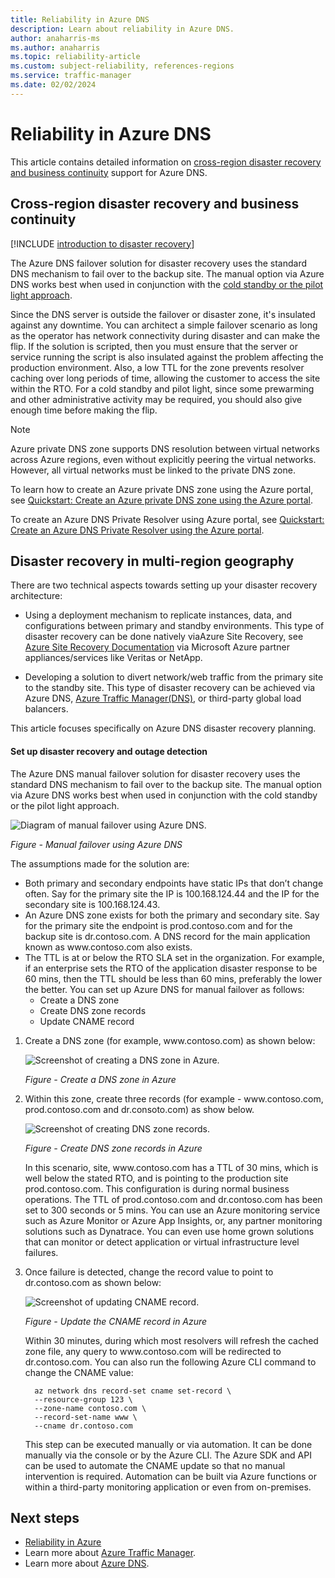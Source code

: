 ```yaml
---
title: Reliability in Azure DNS
description: Learn about reliability in Azure DNS.
author: anaharris-ms
ms.author: anaharris
ms.topic: reliability-article
ms.custom: subject-reliability, references-regions
ms.service: traffic-manager
ms.date: 02/02/2024
---
```



# Reliability in Azure DNS

This article contains detailed information on [cross-region disaster recovery and business continuity](#cross-region-disaster-recovery-and-business-continuity) support for Azure DNS. 




## Cross-region disaster recovery and business continuity

[!INCLUDE [introduction to disaster recovery](includes/reliability-disaster-recovery-description-include.md)]


The Azure DNS failover solution for disaster recovery uses the standard DNS mechanism to fail over to the backup site. The manual option via Azure DNS works best when used in conjunction with the [cold standby or the pilot light approach](/azure/well-architected/reliability/highly-available-multi-region-design#active-passive).

Since the DNS server is outside the failover or disaster zone, it's insulated against any downtime. You can architect a simple failover scenario as long as the operator has network connectivity during disaster and can make the flip. If the solution is scripted, then you must ensure that the server or service running the script is also insulated against the problem affecting the production environment. Also, a low TTL for the zone prevents resolver caching over long periods of time, allowing the customer to access the site within the RTO. For a cold standby and pilot light, since some prewarming and other administrative activity may be required, you should also give enough time before making the flip.

>[!NOTE]
>Azure private DNS zone supports DNS resolution between virtual networks across Azure regions, even without explicitly peering the virtual networks.  However, all virtual networks must be linked to the private DNS zone. 

To learn how to create an Azure private DNS zone using the Azure portal, see [Quickstart: Create an Azure private DNS zone using the Azure portal](/azure/dns/private-dns-getstarted-portal). 

To create an Azure DNS Private Resolver using Azure portal, see [Quickstart: Create an Azure DNS Private Resolver using the Azure portal](/azure/dns/dns-private-resolver-get-started-portal).



## Disaster recovery in multi-region geography

There are two technical aspects towards setting up your disaster recovery architecture:

-  Using a deployment mechanism to replicate instances, data, and configurations between primary and standby environments. This type of disaster recovery can be done natively viaAzure Site Recovery, see [Azure Site Recovery Documentation](../site-recovery/index.yml) via Microsoft Azure partner appliances/services like Veritas or NetApp. 

- Developing a solution to divert network/web traffic from the primary site to the standby site. This type of disaster recovery can be achieved via Azure DNS, [Azure Traffic Manager(DNS)](reliability-traffic-manager.md), or third-party global load balancers. 

This article focuses specifically on Azure DNS disaster recovery planning.


#### Set up disaster recovery and outage detection 

The Azure DNS manual failover solution for disaster recovery uses the standard DNS mechanism to fail over to the backup site. The manual option via Azure DNS works best when used in conjunction with the cold standby or the pilot light approach.

![Diagram of manual failover using Azure DNS.](../networking/media/disaster-recovery-dns-traffic-manager/manual-failover-using-dns.png)

*Figure - Manual failover using Azure DNS*

The assumptions made for the solution are:
- Both primary and secondary endpoints have static IPs that don’t change often. Say for the primary site the IP is 100.168.124.44 and the IP for the secondary site is 100.168.124.43.
- An Azure DNS zone exists for both the primary and secondary site. Say for the primary site the endpoint is prod.contoso.com and for the backup site is dr.contoso.com. A DNS record for the main application known as www\.contoso.com also exists.   
- The TTL is at or below the RTO SLA set in the organization. For example, if an enterprise sets the RTO of the application disaster response to be 60 mins, then the TTL should be less than 60 mins, preferably the lower the better. 
  You can set up Azure DNS for manual failover as follows:
    - Create a DNS zone
    - Create DNS zone records
    - Update CNAME record

1. Create a DNS zone (for example, www\.contoso.com) as shown below:

    ![Screenshot of creating a DNS zone in Azure.](../networking/media/disaster-recovery-dns-traffic-manager/create-dns-zone.png)

    *Figure - Create a DNS zone in Azure*

1.  Within this zone, create three records (for example - www\.contoso.com, prod.contoso.com and dr.consoto.com) as show below.

    ![Screenshot of creating DNS zone records.](../networking/media/disaster-recovery-dns-traffic-manager/create-dns-zone-records.png)

    *Figure - Create DNS zone records in Azure*

    In this scenario, site, www\.contoso.com has a TTL of 30 mins, which is well below the stated RTO, and is pointing to the production site prod.contoso.com. This configuration is during normal business operations. The TTL of prod.contoso.com and dr.contoso.com has been set to 300 seconds or 5 mins. 
    You can use an Azure monitoring service such as Azure Monitor or Azure App Insights, or, any partner monitoring solutions such as Dynatrace. You can even use home grown solutions that can monitor or detect application or virtual infrastructure level failures.

1. Once failure is detected, change the record value to point to dr.contoso.com as shown below:
       
    ![Screenshot of updating CNAME record.](../networking/media/disaster-recovery-dns-traffic-manager/update-cname-record.png)
    
    *Figure - Update the CNAME record in Azure*
    
    Within 30 minutes, during which most resolvers will refresh the cached zone file, any query to www\.contoso.com will be redirected to dr.contoso.com.
    You can also run the following Azure CLI command to change the CNAME value:
     ```azurecli
       az network dns record-set cname set-record \
       --resource-group 123 \
       --zone-name contoso.com \
       --record-set-name www \
       --cname dr.contoso.com
    ```
    This step can be executed manually or via automation. It can be done manually via the console or by the Azure CLI. The Azure SDK and API can be used to automate the CNAME update so that no manual intervention is required. Automation can be built via Azure functions or within a third-party monitoring application or even from on-premises.


## Next steps

- [Reliability in Azure](/azure/reliability/availability-zones-overview)
- Learn more about [Azure Traffic Manager](../traffic-manager/traffic-manager-overview.md).
- Learn more about [Azure DNS](../dns/dns-overview.md).

